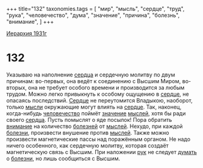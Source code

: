 +++
title="132"
taxonomies.tags = [
"мир",
"мысль",
"сердце",
"труд",
"рука",
"человечество",
"дума",
"значение",
"причина",
"болезнь",
"внимание",
]
+++

[Иерархия 1931г](/agni/19312)

# 132

Указываю на наполнение [сердца](/tags/[сердце](/tags/сердце)) и сердечную молитву по двум причинам: во-первых, она ведёт к соединению с Высшим Миром, во-вторых, она не требует особого времени и производится за любым трудом. Можно легко привыкнуть к особому ощущению в [сердце](/tags/сердце), не опасаясь последствий. [Сердце](/tags/сердце) не переутомится Владыкою, наоборот, только [мысли](/tags/мысль) окружающие могут влиять на [сердце](/tags/сердце). Так, наконец, когда-нибудь [человечество](/tags/человечество) поймёт [значение](/tags/значение) [мыслей](/tags/мысль), хотя бы ради своего [сердца](/tags/[сердце](/tags/сердце)). Пусть помыслят о яде посылок! Пора обратить [внимание](/tags/внимание) на количество [болезней](/tags/болезнь) от [мыслей](/tags/мысль). Нехудо, при каждой [болезни](/tags/болезнь), произвести внушение против [мыслей](/tags/мысль). Также можно произвести магнетические пассы над поражённым органом. Не надо ничего особенного, как сердечную молитву, которая создаёт магнетическую связь с Высшим. При наложении [рук](/tags/рука) не следует [думать](/tags/дума) о [болезни](/tags/болезнь), но лишь сообщиться с Высшим.   

